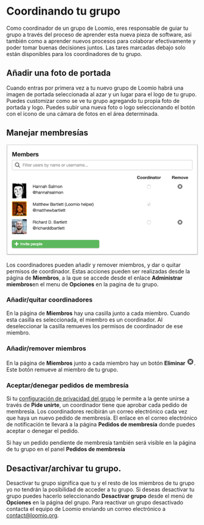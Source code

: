 # Coordinando tu grupo

Como coordinador de un grupo de Loomio, eres responsable de guiar tu grupo a través del proceso de aprender esta nueva pieza de software, asi también como a aprender nuevos procesos para colaborar efectivamente y poder tomar buenas decisiones juntos. Las tares marcadas debajo solo están disponibles para los coordinadores de tu grupo.

## Añadir una foto de portada

Cuando entras por primera vez a tu nuevo grupo de Loomio habrá una imagen de portada seleccionada al azar y un lugar para el logo de tu grupo. Puedes customizar como se ve tu grupo agregando tu propia foto de portada y logo. Puedes subir una nueva foto o logo seleccionando el botón con el icono de una cámara de fotos en el área determinada. 

## Manejar membresías

<img class="screenshot" alt="Managing membership page" src="members_page.png" />

Los coordinadores pueden añadir y remover miembros, y dar o quitar permisos de coordinador. Estas acciones pueden ser realizadas desde la página de **Miembros**, a la que se accede desde el enlace **Administrar miembros**en el menu de **Opciones** en la pagina de tu grupo.

### Añadir/quitar coordinadores

En la página de **Miembros** hay una casilla junto a cada miembro. Cuando esta casilla es seleccionada, el miembro es un coordinador. Al deseleccionar la casilla remueves los permisos de coordinador de ese miembro. 

### Añadir/remover miembros

En la página de **Miembros** junto a cada miembro hay un botón **Eliminar** ![Remove member button](remove_button.png). Este botón remueve al miembro de tu grupo.

### Aceptar/denegar pedidos de membresía

Si tu [configuración de privacidad del grupo](group_settings.html#group-privacy) le permite a la gente unirse a través de **Pide unirte**, un coordinador tiene que aprobar cada pedido de membresía. Los coordinadores recibirán un correo electrónico cada vez que haya un nuevo pedido de membresía. El enlace en el correo electrónico de notificación te llevará a la página **Pedidos de membresía** donde puedes aceptar o denegar el pedido.   

Si hay un pedido pendiente de membresía también será visible en la página de tu grupo en el panel **Pedidos de membresía** 

## Desactivar/archivar tu grupo.

Desactivar tu grupo significa que tu y el resto de los miembros de tu grupo yo no tendrán la posibilidad de acceder a tu grupo. Si deseas desactivar tu grupo puedes hacerlo seleccionando **Desactivar grupo** desde el menú de **Opciones** en la página del grupo. Para reactivar un grupo desactivado contacta el equipo de Loomio enviando un correo electrónico a [contact@loomio.org](mailto:contact@loomio.org).
